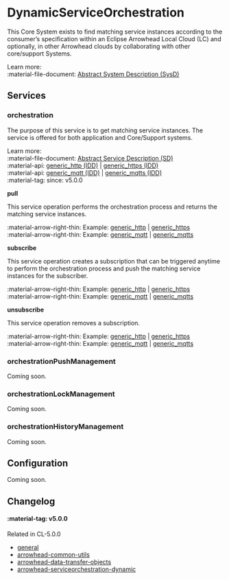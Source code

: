 # DynamicServiceOrchestration

This Core System exists to find matching service instances according to the consumer’s specification within an Eclipse Arrowhead Local Cloud (LC) and optionally, in other Arrowhead clouds by collaborating with other core/support Systems. 

Learn more: <br />
:material-file-document: [Abstract System Description (SysD)](../assets/sysd/5_0_0/serviceorchestration_sysd.pdf)

## Services

### orchestration

The purpose of this service is to get matching service instances. The service is offered for both application and Core/Support systems.

Learn more: <br />
:material-file-document: [Abstract Service Description (SD)](../assets/sd/5_0_0/orchestration_sd.pdf) <br />
:material-api: [generic_http (IDD)](../api/serviceorchestration/orchestration-generic-http_dynamic.md) | [generic_https (IDD)](../api/serviceorchestration/orchestration-generic-http_dynamic.md) <br />
:material-api: [generic_mqtt (IDD)](todo) | [generic_mqtts (IDD)](todo) <br />
:material-tag: since: v5.0.0 

**pull**

This service operation performs the orchestration process and returns the matching service instances.

:material-arrow-right-thin: Example: [generic_http](../api/serviceorchestration/orchestration-generic-http_dynamic.md#pull) | [generic_https](../api/serviceorchestration/orchestration-generic-http_dynamic.md#pull)<br />
:material-arrow-right-thin: Example: [generic_mqtt](todo) | [generic_mqtts](todo)

**subscribe**

This service operation creates a subscription that can be triggered anytime to perform the orchestration process and push the matching service instances for the subscriber.

:material-arrow-right-thin: Example: [generic_http](../api/serviceorchestration/orchestration-generic-http_dynamic.md#subscribe) | [generic_https](../api/serviceorchestration/orchestration-generic-http_dynamic.md#subscribe)<br />
:material-arrow-right-thin: Example: [generic_mqtt](todo) | [generic_mqtts](todo)

**unsubscribe**

This service operation removes a subscription.

:material-arrow-right-thin: Example: [generic_http](../api/serviceorchestration/orchestration-generic-http_dynamic.md#unsubscribe) | [generic_https](../api/serviceorchestration/orchestration-generic-http_dynamic.md#unsubscribe)<br />
:material-arrow-right-thin: Example: [generic_mqtt](todo) | [generic_mqtts](todo)

### orchestrationPushManagement

Coming soon.

### orchestrationLockManagement

Coming soon.

### orchestrationHistoryManagement

Coming soon.

## Configuration

Coming soon.

## Changelog

#### :material-tag: v5.0.0 

Related in CL-5.0.0

- [general](../general/changelogs/cl500.md#general)
- [arrowhead-common-utils](../general/changelogs/cl500.md#arrowhead-common-utils)
- [arrowhead-data-transfer-objects](../general/changelogs/cl500.md#arrowhead-data-transfer-objects)
- [arrowhead-serviceorchestration-dynamic](../general/changelogs/cl500.md#arrowhead-serviceorchestration-dynamic)